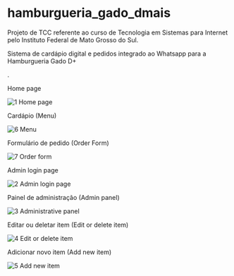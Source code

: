 # hamburgueria_gado_dmais

Projeto de TCC referente ao curso de Tecnologia em Sistemas para Internet pelo Instituto Federal de Mato Grosso do Sul.

Sistema de cardápio digital e pedidos integrado ao Whatsapp para a Hamburgueria Gado D+


.

Home page

![1 Home page](https://user-images.githubusercontent.com/51370443/116087931-5b672880-a66f-11eb-9ff7-defa1cc924b9.jpeg)

Cardápio (Menu)

![6 Menu](https://user-images.githubusercontent.com/51370443/116088121-91a4a800-a66f-11eb-9bed-126306fff20d.jpeg)

Formulário de pedido (Order Form)

![7 Order form](https://user-images.githubusercontent.com/51370443/116088131-936e6b80-a66f-11eb-9aa8-43821980d08f.jpeg)

Admin login page

![2 Admin login page](https://user-images.githubusercontent.com/51370443/116087996-6cb03500-a66f-11eb-9aa7-5cd68a514b8b.jpeg)

Painel de administração (Admin panel)

![3 Administrative panel](https://user-images.githubusercontent.com/51370443/116088070-83ef2280-a66f-11eb-8313-5c7b58694b25.jpeg)

Editar ou deletar item (Edit or delete item)

![4 Edit or delete item](https://user-images.githubusercontent.com/51370443/116088081-8782a980-a66f-11eb-9f63-9adb7689469b.jpeg)

Adicionar novo item (Add new item)

![5 Add new item](https://user-images.githubusercontent.com/51370443/116088102-8d788a80-a66f-11eb-93ff-4e5e8861b9f4.jpeg)





